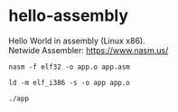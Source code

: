 # hello-assembly
Hello World in assembly (Linux x86).
<br/>Netwide Assembler: https://www.nasm.us/

```
nasm -f elf32 -o app.o app.asm
```
```
ld -m elf_i386 -s -o app app.o
```
```
./app
```
